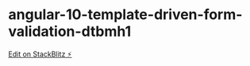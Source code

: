 # angular-10-template-driven-form-validation-dtbmh1

[Edit on StackBlitz ⚡️](https://stackblitz.com/edit/angular-10-template-driven-form-validation-dtbmh1)